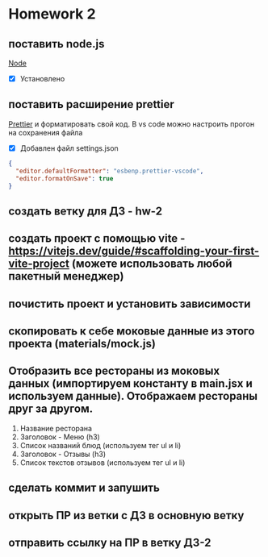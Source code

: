 # Homework 2

## поставить node.js

[Node](https://nodejs.org/en)

- [x] Установлено

## поставить расширение prettier

[Prettier](https://marketplace.visualstudio.com/items?itemName=esbenp.prettier-vscode)
и форматировать свой код. В vs code можно настроить прогон на сохранения файла

- [x] Добавлен файл settings.json

```JSON
{
  "editor.defaultFormatter": "esbenp.prettier-vscode",
  "editor.formatOnSave": true
}
```

## создать ветку для ДЗ - hw-2

## создать проект с помощью vite - https://vitejs.dev/guide/#scaffolding-your-first-vite-project (можете использовать любой пакетный менеджер)

## почистить проект и установить зависимости

## скопировать к себе моковые данные из этого проекта (materials/mock.js)

## Отобразить все рестораны из моковых данных (импортируем константу в main.jsx и используем данные). Отображаем рестораны друг за другом.

1. Название ресторана
1. Заголовок - Меню (h3)
1. Список названий блюд (используем тег ul и li)
1. Заголовок - Отзывы (h3)
1. Список текстов отзывов (используем тег ul и li)

## сделать коммит и запушить

## открыть ПР из ветки с ДЗ в основную ветку

## отправить ссылку на ПР в ветку ДЗ-2
